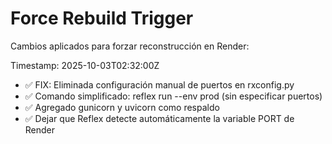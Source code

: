 # Force Rebuild Trigger

Cambios aplicados para forzar reconstrucción en Render:

Timestamp: 2025-10-03T02:32:00Z
- ✅ FIX: Eliminada configuración manual de puertos en rxconfig.py
- ✅ Comando simplificado: reflex run --env prod (sin especificar puertos)
- ✅ Agregado gunicorn y uvicorn como respaldo
- ✅ Dejar que Reflex detecte automáticamente la variable PORT de Render
